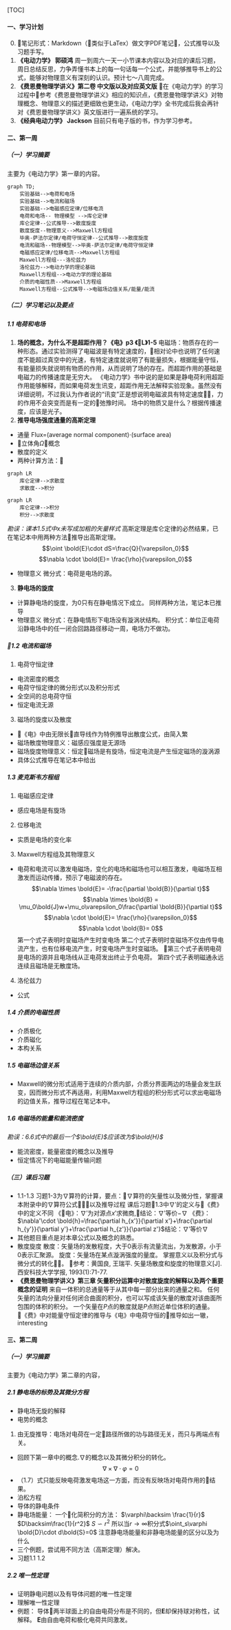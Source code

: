 [TOC]
#### 一、学习计划
0. 笔记形式：Markdown（类似于LaTex）做文字PDF笔记，公式推导以及习题手写。
1. **《电动力学》 郭硕鸿**
周一到周六一天一小节课本内容以及对应的课后习题，周日总结反思，力争弄懂书本上的每一句话每一个公式，并能够推导书上的公式，能够对物理意义有深刻的认识。预计七～八周完成。
2. **《费恩曼物理学讲义》第二卷 中文版以及对应英文版**
在《电动力学》的学习过程中参考《费恩曼物理学讲义》相应的知识点，《费恩曼物理学讲义》对物理概念、物理意义的描述更细致也更生动，《电动力学》全书完成后我会再针对《费恩曼物理学讲义》英文版进行一遍系统的学习。
3. **《经典电动力学》 Jackson**
目前只有电子版的书，作为学习参考。
#### 二、第一周
##### （一）学习摘要
主要为《电动力学》第一章的内容。
```mermaid
graph TD;
    实验基础-->电荷和电场
    实验基础-->电流和磁场
    实验基础-->电磁感应定律/位移电流
    电荷和电场-- 物理模型 -->库仑定律
    库仑定律--公式推导-->散度旋度
    散度旋度--物理意义-->Maxwell方程组
    毕奥-萨法尔定律/电荷守恒定律--公式推导-->散度旋度
    电流和磁场--物理模型-->毕奥-萨法尔定律/电荷守恒定律
    电磁感应定律/位移电流-->Maxwell方程组
    Maxwell方程组---洛伦兹力
    洛伦兹力-->电动力学的理论基础
    Maxwell方程组-->电动力学的理论基础
    介质的电磁性质-->Maxwell方程组
    Maxwell方程组--公式推导-->电磁场边值关系/能量/能流
```
##### （二）学习笔记以及要点
##### 1.1 电荷和电场
1. **场的概念，为什么不是超距作用？《电》p3 《L》1-5**
电磁场：物质存在的一种形态。通过实验测得了电磁波是有特定速度的，相对论中也说明了任何速度不能超过真空中的光速，有特定速度就说明了有能量损失，根据能量守恒，有能量损失就说明有物质的作用，从而说明了场的存在。而超距作用的基础是电磁力的传播速度是无穷大。
《电动力学》书中说的是如果是静电荷利用超距作用能够解释，而如果电荷发生讯变，超距作用无法解释实验现象。虽然没有详细说明，不过我认为作者说的“讯变”正是想说明电磁波具有特定速度，力的作用不会突变而是有一定的弛豫时间。
场中的物质又是什么？根据传播速度，应该是光子。
2. **推导电场强度通量的高斯定理**
* 通量
Flux=(average normal component)$\cdot$(surface area)
* 立体角$\Omega$概念
* 散度的定义
* 两种计算方法：
```mermaid
graph LR
    库仑定律-->求散度
    求散度-->积分
```
```mermaid
graph LR
    库仑定律-->积分
    积分-->求散度
```
*勘误：课本1.5式中x未写成加粗的矢量样式*
高斯定理是库仑定律的必然结果，已在笔记本中用两种方法推导出高斯定理。
$$\oint \bold{E}\cdot dS=\frac{Q}{\varepsilon_0}$$
$$\nabla \cdot \bold{E}= \frac{\rho}{\varepsilon_0}$$
* 物理意义
微分式：电荷是电场的源。
3. **静电场的旋度**
* 计算静电场的旋度，为0只有在静电情况下成立。
同样两种方法，笔记本已推导
* 物理意义
微分式：在静电情形下电场没有漩涡状结构。
积分式：单位正电荷沿静电场中的任一闭合回路路径移动一周，电场力不做功。
##### 1.2 电流和磁场
1. 电荷守恒定律
* 电流密度的概念
* 电荷守恒定律的微分形式以及积分形式
* 全空间的总电荷守恒
* 恒定电流无源
3. 磁场的旋度以及散度
* 《电》中由无限长直导线作为特例推导出散度公式，由简入繁
* 磁场散度物理意义：磁感应强度是无源场
* 磁场旋度物理意义：恒定磁场是有旋场，恒定电流是产生恒定磁场的漩涡源
* 具体公式推导在笔记本中给出
##### 1.3 麦克斯韦方程组
1. 电磁感应定律
* 感应电场是有旋场
2. 位移电流
* 实质是电场的变化率
3. Maxwell方程组及其物理意义
* 电荷和电流可以激发电磁场，变化的电场和磁场也可以相互激发，电磁场互相激发而运动传播，预示了电磁波的存在。
$$\nabla \times \bold{E}= -\frac{\partial \bold{B}}{\partial t}$$
$$\nabla \times \bold{B} = \mu_0\bold{J}w+\mu_o\varepsilon_0\frac{\partial \bold{B}}{\partial t}$$
$$\nabla \cdot \bold{E}= \frac{\rho}{\varepsilon_0}$$
$$\nabla \cdot \bold{B}= 0$$
第一个式子表明时变磁场产生时变电场
第二个式子表明时变磁场不仅由传导电流产生，也有位移电流产生，时变电场产生时变磁场。
第三个式子表明电荷是电场的源并且电场线从正电荷发出终止于负电荷。
第四个式子表明磁通永远连续且磁场是无散度场。
4. 洛伦兹力
* 公式
##### 1.4 介质的电磁性质
* 介质极化
* 介质磁化
* 本构关系
##### 1.5 电磁场边值关系
* Maxwell的微分形式适用于连续的介质内部，介质分界面两边的场量会发生跃变，因而微分形式不再适用，利用Maxwell方程组的积分形式可以求出电磁场的边值关系，推导过程在笔记本中。
##### 1.6 电磁场的能量和能流密度
*勘误：6.6式中的最后一个$\bold{E}$应该改为$\bold{H}$*
* 能流密度，能量密度的概念以及推导
* 恒定情况下的电磁能量传输问题
##### （三）课后习题
* 1.1-1.3
习题1-3为$\nabla$算符的计算，要点：$\nabla$算符的矢量性以及微分性，掌握课本附录中的$\nabla$算符公式以及推导过程
课后习题1.3中$\nabla'$的定义与《费》中的定义不同
《电》：$\nabla'$为对源点$x'$求微商,结论：$\nabla'$等价$-\nabla$
《费》：$\nabla'\cdot \bold{h}=\frac{\partial h_{x'}}{\partial x'}+\frac{\partial h_{y'}}{\partial y'}+\frac{\partial h_{z'}}{\partial z'}$结论：$\nabla'$等价$\nabla$
* 其他题目重点是对本章公式以及概念的熟悉。
* 散度旋度
散度：矢量场的发散程度，大于0表示有流量流出，为发散源，小于0表示汇聚源。
旋度：矢量场在某点漩涡强度的量度。
掌握意义以及积分式与微分式的转化。
参考：黄国良, 王瑞平. 矢量场散度和旋度的物理意义[J]. 西安科技大学学报, 1993(1):71-77.
* **《费恩曼物理学讲义》第三章 矢量积分运算中对散度旋度的解释以及两个重要概念的证明**
来自一体积的总通量等于从其中每一部分出来的通量之和。
任何矢量的法向分量对任何闭合曲面的积分，也可以写成该矢量的散度对该曲面所包围的体积的积分。
一个矢量在*P*点的散度就是*P*点附近单位体积的通量。
《费》中对能量守恒定律的推导与《电》中电荷守恒的推导如出一辙，interesting
#### 三、第二周
##### （一）学习摘要
主要为《电动力学》第二章的内容，
##### 2.1 静电场的标势及其微分方程
* 静电场无旋的解释
* 电势的概念
1. 由无旋推导：电场对电荷在一定路径所做的功与路径无关，而只与两端点有关。
* 回顾下第一章中的概念.$\nabla$的概念以及其微分积分的转化。
$$\nabla \times \nabla\cdot\varphi= 0$$
* （1.7）式只能反映电荷激发电场这一方面，而没有反映场对电荷作用的结果。
* 泊松方程
* 导体的静电条件
* 静电场能量：
一个化简积分的方法：
$\varphi\backsim \frac{1}{r}$
$D\backsim\frac{1}{r^2}$
$S\backsim r^2$
所以当$r\to \infty$积分式$\oint_s\varphi \bold{D}\cdot d\bold{S}=0$
注意静电场能量和非静电场能量的区分以及为什么
* 三个例题，尝试用不同方法（高斯定理）解决。
* 习题1.1 1.2
##### 2.2 唯一性定理
* 证明静电问题以及有导体问题的唯一性定理
* 理解唯一性定理
* 例题： 导体两半球面上的自由电荷分布是不同的，但**E**却保持球对称性，试解释。
**E**由自由电荷和极化电荷共同激发。
